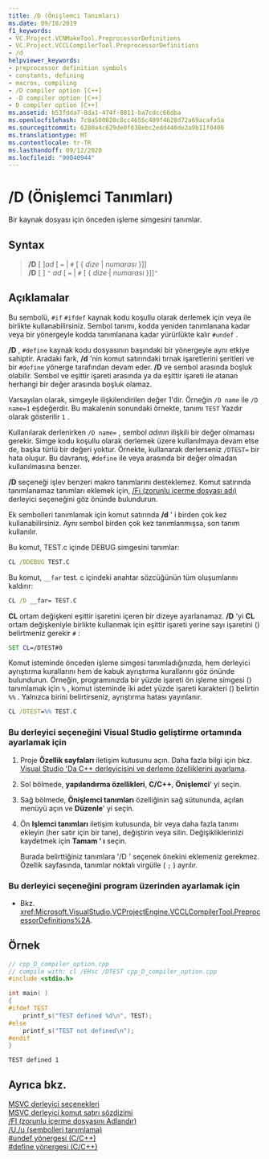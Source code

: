 ```yaml
---
title: /D (Önişlemci Tanımları)
ms.date: 09/18/2019
f1_keywords:
- VC.Project.VCNMakeTool.PreprocessorDefinitions
- VC.Project.VCCLCompilerTool.PreprocessorDefinitions
- /d
helpviewer_keywords:
- preprocessor definition symbols
- constants, defining
- macros, compiling
- /D compiler option [C++]
- -D compiler option [C++]
- D compiler option [C++]
ms.assetid: b53fdda7-8da1-474f-8811-ba7cdcc66dba
ms.openlocfilehash: 7c8a500820c8cc4655c409f4628d72a69acafa5a
ms.sourcegitcommit: 6280a4c629de0f638ebc2edd446de2a9b11f0406
ms.translationtype: MT
ms.contentlocale: tr-TR
ms.lasthandoff: 09/12/2020
ms.locfileid: "90040944"
---
```

# <a name="d-preprocessor-definitions"></a>/D (Önişlemci Tanımları)

Bir kaynak dosyası için önceden işleme simgesini tanımlar.

## <a name="syntax"></a>Syntax

> **/D** \[ ]_ad_ \[ `=` \| `#` \[ { *dize* \| *numarası* }]] \
> **/D** \[ ] `"` _ad_ \[ `=` \| `#` \[ { *dize* \| *numarası* }]]`"`

## <a name="remarks"></a>Açıklamalar

Bu sembolü, `#if` `#ifdef` kaynak kodu koşullu olarak derlemek için veya ile birlikte kullanabilirsiniz. Sembol tanımı, kodda yeniden tanımlanana kadar veya bir yönergeyle kodda tanımlanana kadar yürürlükte kalır `#undef` .

**/D** , `#define` kaynak kodu dosyasının başındaki bir yönergeyle aynı etkiye sahiptir. Aradaki fark, **/d** 'nin komut satırındaki tırnak işaretlerini şeritleri ve bir `#define` yönerge tarafından devam eder. **/D** ve sembol arasında boşluk olabilir. Sembol ve eşittir işareti arasında ya da eşittir işareti ile atanan herhangi bir değer arasında boşluk olamaz.

Varsayılan olarak, simgeyle ilişkilendirilen değer 1'dir. Örneğin `/D name` ile `/D name=1` eşdeğerdir. Bu makalenin sonundaki örnekte, tanımı `TEST` Yazdır olarak gösterilir `1` .

Kullanılarak derlenirken `/D name=` , sembol *adının* ilişkili bir değer olmaması gerekir. Simge kodu koşullu olarak derlemek üzere kullanılmaya devam etse de, başka türlü bir değeri yoktur. Örnekte, kullanarak derlerseniz `/DTEST=` bir hata oluşur. Bu davranış, `#define` ile veya arasında bir değer olmadan kullanılmasına benzer.

**/D** seçeneği işlev benzeri makro tanımlarını desteklemez. Komut satırında tanımlanamaz tanımları eklemek için, [/Fi (zorunlu içerme dosyası adı)](fi-name-forced-include-file.md) derleyici seçeneğini göz önünde bulundurun.

Ek sembolleri tanımlamak için komut satırında **/d** ' i birden çok kez kullanabilirsiniz. Aynı sembol birden çok kez tanımlanmışsa, son tanım kullanılır.

Bu komut, TEST.c içinde DEBUG simgesini tanımlar:

```cmd
CL /DDEBUG TEST.C
```

Bu komut, `__far` test. c içindeki anahtar sözcüğünün tüm oluşumlarını kaldırır:

```cmd
CL /D __far= TEST.C
```

**CL** ortam değişkeni eşittir işaretini içeren bir dizeye ayarlanamaz. **/D** 'yi **CL** ortam değişkeniyle birlikte kullanmak için eşittir işareti yerine sayı işaretini () belirtmeniz gerekir `#` :

```cmd
SET CL=/DTEST#0
```

Komut isteminde önceden işleme simgesi tanımladığınızda, hem derleyici ayrıştırma kurallarını hem de kabuk ayrıştırma kurallarını göz önünde bulundurun. Örneğin, programınızda bir yüzde işareti ön işleme simgesi () tanımlamak için `%` , komut isteminde iki adet yüzde işareti karakteri () belirtin `%%` . Yalnızca birini belirtirseniz, ayrıştırma hatası yayınlanır.

```cmd
CL /DTEST=%% TEST.C
```

### <a name="to-set-this-compiler-option-in-the-visual-studio-development-environment"></a>Bu derleyici seçeneğini Visual Studio geliştirme ortamında ayarlamak için

1. Proje **Özellik sayfaları** iletişim kutusunu açın. Daha fazla bilgi için bkz. [Visual Studio 'Da C++ derleyicisini ve derleme özelliklerini ayarlama](../working-with-project-properties.md).

1. Sol bölmede, **yapılandırma özellikleri**, **C/C++**, **Önişlemci**' yi seçin.

1. Sağ bölmede, **Önişlemci tanımları** özelliğinin sağ sütununda, açılan menüyü açın ve **Düzenle**' yi seçin.

1. Ön **Işlemci tanımları** iletişim kutusunda, bir veya daha fazla tanımı ekleyin (her satır için bir tane), değiştirin veya silin. Değişikliklerinizi kaydetmek için **Tamam ' ı** seçin.

   Burada belirttiğiniz tanımlara '/D ' seçenek önekini eklemeniz gerekmez. Özellik sayfasında, tanımlar noktalı virgülle ( `;` ) ayrılır.

### <a name="to-set-this-compiler-option-programmatically"></a>Bu derleyici seçeneğini program üzerinden ayarlamak için

- Bkz. <xref:Microsoft.VisualStudio.VCProjectEngine.VCCLCompilerTool.PreprocessorDefinitions%2A>.

## <a name="example"></a>Örnek

```cpp
// cpp_D_compiler_option.cpp
// compile with: cl /EHsc /DTEST cpp_D_compiler_option.cpp
#include <stdio.h>

int main( )
{
#ifdef TEST
    printf_s("TEST defined %d\n", TEST);
#else
    printf_s("TEST not defined\n");
#endif
}
```

```Output
TEST defined 1
```

## <a name="see-also"></a>Ayrıca bkz.

[MSVC derleyici seçenekleri](compiler-options.md)\
[MSVC derleyici komut satırı sözdizimi](compiler-command-line-syntax.md)\
[/FI (zorunlu içerme dosyasını Adlandır)](fi-name-forced-include-file.md)\
[/U,/u (sembolleri tanımlama)](u-u-undefine-symbols.md)\
[#undef yönergesi (C/C++)](../../preprocessor/hash-undef-directive-c-cpp.md)\
[#define yönergesi (C/C++)](../../preprocessor/hash-define-directive-c-cpp.md)
